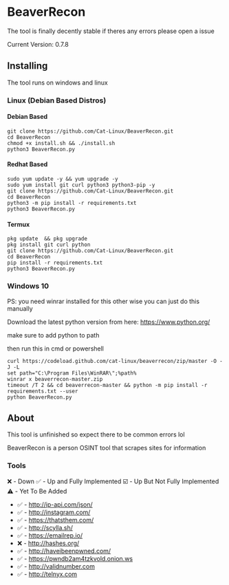 # BeaverRecon
The tool is finally decently stable if theres any errors please open a issue

Current Version: 0.7.8

## Installing
The tool runs on windows and linux 

### Linux (Debian Based Distros)

#### Debian Based
```
git clone https://github.com/Cat-Linux/BeaverRecon.git
cd BeaverRecon
chmod +x install.sh && ./install.sh
python3 BeaverRecon.py
```

#### Redhat Based
```
sudo yum update -y && yum upgrade -y
sudo yum install git curl python3 python3-pip -y
git clone https://github.com/Cat-Linux/BeaverRecon.git
cd BeaverRecon
python3 -m pip install -r requirements.txt
python3 BeaverRecon.py
```
#### Termux
```
pkg update  && pkg upgrade
pkg install git curl python
git clone https://github.com/Cat-Linux/BeaverRecon.git
cd BeaverRecon
pip install -r requirements.txt
python3 BeaverRecon.py
```

### Windows 10
PS: you need winrar installed for this other wise you can just do this manually

Download the latest python version from here: https://www.python.org/

make sure to add python to path

then run this in cmd or powershell

```
curl https://codeload.github.com/cat-linux/beaverrecon/zip/master -O -J -L
set path="C:\Program Files\WinRAR\";%path%
winrar x beaverrecon-master.zip
timeout /T 2 && cd beaverrecon-master && python -m pip install -r requirements.txt --user
python BeaverRecon.py
```


## About
This tool is unfinished so expect there to be common errors lol

BeaverRecon is a person OSINT tool that scrapes sites for information

### Tools
❌ - Down 
✅ - Up and Fully Implemented 
☑️ - Up But Not Fully Implemented
⚠️ - Yet To Be Added

- ✅ - http://ip-api.com/json/
- ✅ - http://instagram.com/
- ✅ - https://thatsthem.com/
- ✅ - http://scylla.sh/
- ✅ - https://emailrep.io/
- ❌ - http://hashes.org/
- ✅ - http://haveibeenpwned.com/
- ✅ - https://pwndb2am4tzkvold.onion.ws
- ✅ - http://validnumber.com
- ✅ - http://telnyx.com
